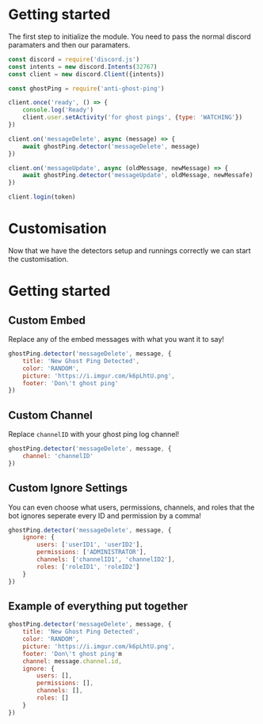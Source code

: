 # **Getting started**

The first step to initialize the module. You need to pass the normal discord paramaters and then our paramaters.

```js
const discord = require('discord.js')
const intents = new discord.Intents(32767)
const client = new discord.Client({intents})

const ghostPing = require('anti-ghost-ping')

client.once('ready', () => {
    console.log('Ready')
    client.user.setActivity('for ghost pings', {type: 'WATCHING'})
})

client.on('messageDelete', async (message) => {
    await ghostPing.detector('messageDelete', message)
})

client.on('messageUpdate', async (oldMessage, newMessage) => {
    await ghostPing.detector('messageUpdate', oldMessage, newMessafe)
})

client.login(token)
```

# **Customisation**
Now that we have the detectors setup and runnings correctly we can start the customisation.

# **Getting started**

## Custom Embed

Replace any of the embed messages with what you want it to say!

```js
ghostPing.detector('messageDelete', message, {
    title: 'New Ghost Ping Detected',
    color: 'RANDOM',
    picture: 'https://i.imgur.com/k6pLhtU.png',
    footer: 'Don\'t ghost ping'
})
```

## Custom Channel

Replace `channelID` with your ghost ping log channel!

```js
ghostPing.detector('messageDelete', message, {
    channel: 'channelID'
})
```

## Custom Ignore Settings

You can even choose what users, permissions, channels, and roles that the bot ignores seperate every ID and permission by a comma!

```js
ghostPing.detector('messageDelete', message, {
    ignore: {
        users: ['userID1', 'userID2'],
        permissions: ['ADMINISTRATOR'],
        channels: ['channelID1', 'channelID2'],
        roles: ['roleID1', 'roleID2']
    }
})
```

## Example of everything put together

```js
ghostPing.detector('messageDelete', message, {
    title: 'New Ghost Ping Detected',
    color: 'RANDOM',
    picture: 'https://i.imgur.com/k6pLhtU.png',
    footer: 'Don\'t ghost ping'm
    channel: message.channel.id,
    ignore: {
        users: [],
        permissions: [],
        channels: [],
        roles: []
    }
})
```
